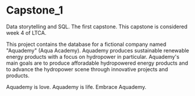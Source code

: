 # Capstone_1
Data storytelling and SQL. The first capstone. 
This capstone is considered week 4 of LTCA.

This project contains the database for a fictional company named "Aquademy" (Aqua Academy).
Aquademy produces sustainable renewable energy products with a focus on hydropower in particular.
Aquademy's main goals are to produce afforadable hydropowered energy products and to 
advance the hydropower scene through innovative projects and products.

Aquademy is love. Aquademy is life.
Embrace Aquademy.
